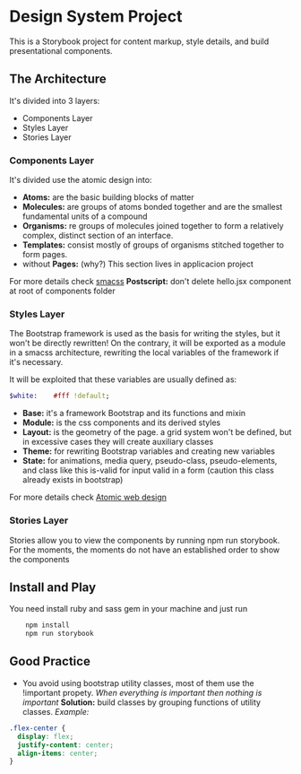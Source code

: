 # Design System Project

This is a Storybook project for content markup, style details, and build presentational components.

## The Architecture

It's divided into 3 layers:

- Components Layer
- Styles Layer
- Stories Layer

### Components Layer

It's divided use the atomic design into:

- **Atoms:** are the basic building blocks of matter
- **Molecules:** are groups of atoms bonded together and are the smallest fundamental units of a compound
- **Organisms:** re groups of molecules joined together to form a relatively complex, distinct section of an interface.
- **Templates:** consist mostly of groups of organisms stitched together to form pages.
- without **Pages:** (why?) This section lives in applicacion project

For more details check [smacss](https://bradfrost.com/blog/post/atomic-web-design/)
**Postscript:** don't delete hello.jsx component at root of components folder

### Styles Layer

The Bootstrap framework is used as the basis for writing the styles, but it won't be directly rewritten! On the contrary, it will be exported as a module in a smacss architecture, rewriting the local variables of the framework if it's necessary.

It will be exploited that these variables are usually defined as:

```sass
$white:    #fff !default;
```

- **Base:** it's a framework Bootstrap and its functions and mixin
- **Module:** is the css components and its derived styles
- **Layout:** is the geometry of the page. a grid system won't be defined, but in excessive cases they will create auxiliary classes
- **Theme:** for rewriting Bootstrap variables and creating new variables
- **State:** for animations, media query, pseudo-class, pseudo-elements, and class like this is-valid for input valid in a form (caution this class already exists in bootstrap)

For more details check [Atomic web design](http://smacss.com/)

### Stories Layer

Stories allow you to view the components by running npm run storybook. For the moments, the moments do not have an established order to show the components

## Install and Play

You need install ruby and sass gem in your machine and just run

```sh
    npm install
    npm run storybook
```

## Good Practice

- You avoid using bootstrap utility classes, most of them use the !important propety.
  _When everything is important then nothing is important_
  **Solution:** build classes by grouping functions of utility classes. _Example:_

```css
.flex-center {
  display: flex;
  justify-content: center;
  align-items: center;
}
```
